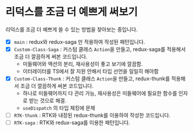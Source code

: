 # 리덕스를 조금 더 예쁘게 써보기

리덕스를 조금 더 예쁘게 쓸 수 있는 방법을 찾아보는 중입니다.

- [x] `main` : redux와 redux-saga 만 적용하여 작성된 패턴입니다.
- [x] `Custom-Class-Saga` : 커스텀 클래스 `Action`을 만들고, redux-saga를 적용해서 조금 더 깔끔하게 써본 코드입니다.
  - 미들웨어와 액션의 분리, 재사용성이 좋고 보기에 깔끔함.
  - 이터레이터를 TS에서 잘 지원 안해서 타입 선언을 일일히 해야함
- [x] `Custom-Class-Thunk` : 커스텀 클래스 `Action`을 만들고, redux-thunk를 적용해서 조금 더 깔끔하게 써본 코드입니다.
  - 하나로 미들웨어까지 다 관리 가능, 재사용성은 미들웨어에 필요한 함수를 인자로 받는 것으로 해결.
  - `useDispatch` 의 타입 체킹에 문제
- [ ] `RTK-thunk` : RTK와 내장된 redux-thunk를 이용하여 작성한 코드입니다.
- [ ] `RTK-saga` : RTK와 redux-saga를 이용한 패턴입니다.
